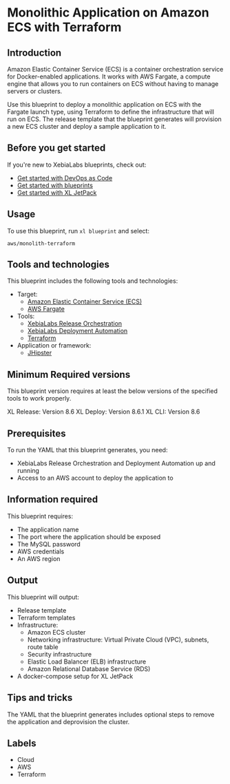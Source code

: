 # Monolithic Application on Amazon ECS with Terraform

## Introduction

Amazon Elastic Container Service (ECS) is a container orchestration service for Docker-enabled applications. It works with AWS Fargate, a compute engine that allows you to run containers on ECS without having to manage servers or clusters.

Use this blueprint to deploy a monolithic application on ECS with the Fargate launch type, using Terraform to define the infrastructure that will run on ECS. The release template that the blueprint generates will provision a new ECS cluster and deploy a sample application to it.

## Before you get started

If you're new to XebiaLabs blueprints, check out:

* [Get started with DevOps as Code](https://docs.xebialabs.com/xl-platform/concept/get-started-with-devops-as-code.html)
* [Get started with blueprints](https://docs.xebialabs.com/xl-platform/concept/get-started-with-blueprints.html)
* [Get started with XL JetPack](https://docs.xebialabs.com/xl-platform/concept/get-started-with-xl-jetpack.html)

## Usage

To use this blueprint, run `xl blueprint` and select:

    aws/monolith-terraform

## Tools and technologies

This blueprint includes the following tools and technologies:

* Target:
    * [Amazon Elastic Container Service (ECS)](https://aws.amazon.com/ecs/)
    * [AWS Fargate](https://aws.amazon.com/fargate/)
* Tools:
    * [XebiaLabs Release Orchestration](https://xebialabs.com/products/xl-release/)
    * [XebiaLabs Deployment Automation](https://xebialabs.com/products/xl-deploy/)
    * [Terraform](https://www.terraform.io/)
* Application or framework:
    * [JHipster](https://github.com/xebialabs/e-commerce-monolith)

## Minimum Required versions

This blueprint version requires at least the below versions of the specified tools to work properly.

XL Release: Version 8.6
XL Deploy: Version 8.6.1
XL CLI: Version 8.6

## Prerequisites

To run the YAML that this blueprint generates, you need:

* XebiaLabs Release Orchestration and Deployment Automation up and running
* Access to an AWS account to deploy the application to

## Information required

This blueprint requires:

* The application name
* The port where the application should be exposed
* The MySQL password
* AWS credentials
* An AWS region

## Output

This blueprint will output:

* Release template
* Terraform templates
* Infrastructure:
    * Amazon ECS cluster
    * Networking infrastructure: Virtual Private Cloud (VPC), subnets, route table
    * Security infrastructure
    * Elastic Load Balancer (ELB) infrastructure
    * Amazon Relational Database Service (RDS)
* A docker-compose setup for XL JetPack

## Tips and tricks

The YAML that the blueprint generates includes optional steps to remove the application and deprovision the cluster.

## Labels

* Cloud
* AWS
* Terraform
